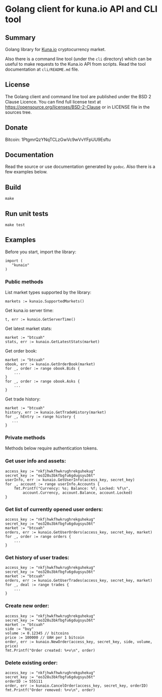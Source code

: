 # Golang client for kuna.io API and CLI tool

## Summary

Golang library for [Kuna.io](https://kuna.io/) cryptocurrency market.

Also there is a command line tool (under the ``cli`` directory) which
can be useful to make requests to the Kuna.io API from scripts. Read the
tool documentation at ``cli/README.md`` file.

## License

The Golang client and command line tool are published under the
BSD 2 Clause Licence. You can find full license text at
https://opensource.org/licenses/BSD-2-Clause or in LICENSE file
in the sources tree.

## Donate

Bitcoin: 1PtgmrQzYNqTCLzGwVc9wVvYFpUU9Esftu

## Documentation

Read the source or use documentation generated by ``godoc``. Also there is a few
examples below.

## Build

```
make
```

## Run unit tests

```
make test
```

## Examples

Before you start, import the library:

```golang
import (
   "kunaio"
)
```

### Public methods

List market types supported by the library:

```golang
markets := kunaio.SupportedMarkets()
```

Get kuna.io server time:

```golang
t, err := kunaio.GetServerTime()
```

Get latest market stats:

```golang
market := "btcuah"
stats, err := kunaio.GetLatestStats(market)
```

Get order book:

```golang
market := "btcuah"
obook, err := kunaio.GetOrderBook(market)
for _, order := range obook.Bids {
    ...
}
for _, order := range obook.Asks {
    ...
}
```

Get trade history:

```golang
market := "btcuah"
history, err := kunaio.GetTradeHistory(market)
for _, hEntry := range history {
   ...
}
```

### Private methods

Methods below require authentication tokens.

### Get user info and assets:

```golang
access_key := "nkfjhwkfhwkrughrekguhekug"
secret_key := "eo328u3bkfbgfu6gdugsyu36t"
userInfo, err := kunaio.GetUserInfo(access_key, secret_key)
for _, account := range userInfo.Accounts {
    fmt.Printf("Currency: %s; Balance: %f; Locked: %f\n",
        account.Currency, account.Balance, account.Locked)
}
```

### Get list of currently opened user orders:

```golang
access_key := "nkfjhwkfhwkrughrekguhekug"
secret_key := "eo328u3bkfbgfu6gdugsyu36t"
market := "btcuah"
orders, err := kunaio.GetUserOrders(access_key, secret_key, market)
for _, order := range orders {
    ...
}
```

### Get history of user trades:

```golang
access_key := "nkfjhwkfhwkrughrekguhekug"
secret_key := "eo328u3bkfbgfu6gdugsyu36t"
market := "btcuah"
orders, err := kunaio.GetUserTrades(access_key, secret_key, market)
for _, deal := range trades {
    ...
}
```

### Create new order:

```golang
access_key := "nkfjhwkfhwkrughrekguhekug"
secret_key := "eo328u3bkfbgfu6gdugsyu36t"
market := "btcuah"
side := "buy"
volume := 0.12345 // bitcoins
price := 100000 // UAH per 1 bitcoin
order, err := kunaio.NewOrder(access_key, secret_key, side, volume, price)
fmt.Printf("Order created: %+v\n", order)
```

### Delete existing order:

```golang
access_key := "nkfjhwkfhwkrughrekguhekug"
secret_key := "eo328u3bkfbgfu6gdugsyu36t"
orderID := 555111
order, err := kunaio.CancelOrder(access_key, secret_key, orderID)
fmt.Printf("Order removed: %+v\n", order)
```


